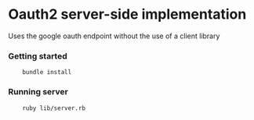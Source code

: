 # Oauth2 server-side implementation

Uses the google oauth endpoint without the use of a client library

### Getting started

        bundle install
        
### Running server

        ruby lib/server.rb

